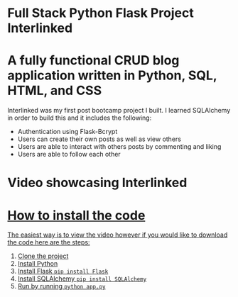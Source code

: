 # Full Stack Python Flask Project Interlinked

# A fully functional CRUD blog application written in Python, SQL, HTML, and CSS

Interlinked was my first post bootcamp project I built. I learned SQLAlchemy in order to build this and it includes the following:  

* Authentication using Flask-Bcrypt 
* Users can create their own posts as well as view others 
* Users are able to interact with others posts by commenting and liking
* Users are able to follow each other 

# Video showcasing Interlinked
 <a href="https://youtu.be/baqrPulr-I8"> 

# How to install the code 
The easiest way is to view the video however if you would like to download the code here are the steps: 
1. Clone the project 
2. Install Python 
3. Install Flask `pip install Flask`
4. Install SQLAlchemy `pip install SQLAlchemy` 
5. Run by running `python app.py`
